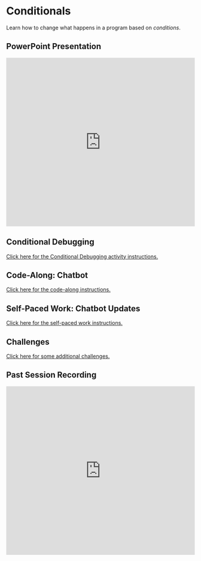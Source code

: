 # Conditionals
Learn how to change what happens in a program based on _conditions_.

## PowerPoint Presentation
<iframe src='https://view.officeapps.live.com/op/embed.aspx?src=https://hylandtechclub.com/web-102/Conditionals/Conditionals.pptx' width='100%' height='450px' frameborder='0'></iframe>

## Conditional Debugging
[Click here for the Conditional Debugging activity instructions.](ConditionalDebugging.md)

## Code-Along: Chatbot
[Click here for the code-along instructions.](ChatbotCodeAlong.md)

## Self-Paced Work: Chatbot Updates
[Click here for the self-paced work instructions.](ChatbotSelfPaced.md)

## Challenges
[Click here for some additional challenges.](Challenges.md)

## Past Session Recording
<iframe width="100%" height="450px" src="https://www.youtube.com/embed/SXgoP8-8y1U" frameborder="0" allow="accelerometer; autoplay; clipboard-write; encrypted-media; gyroscope; picture-in-picture" allowfullscreen></iframe>
